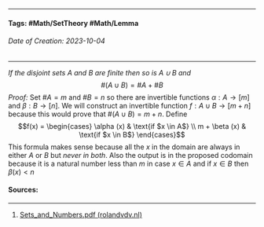 __________________________________________________________________________
#### **Tags:** #Math/SetTheory #Math/Lemma 
###### *Date of Creation: 2023-10-04*
__________________________________________________________________________

*If the disjoint sets $A$ and $B$ are finite then so is $A \cup B$ and* $$\#(A \cup B) = \# A + \# B$$
*Proof:* Set $\# A = m$ and $\# B = n$ so there are invertible functions $\alpha : A \rightarrow [m]$ and $\beta : B \rightarrow [n]$. We will construct an invertible function $f: A \cup B \rightarrow [m + n]$ because this would prove that $\#(A \cup B) = m + n$. Define $$f(x) = \begin{cases} \alpha (x) & \text{if $x \in A$} \\ m + \beta (x) & \text{if $x \in B$} \end{cases}$$
This formula makes sense because all the $x$ in the domain are always in either $A$ or $B$ but *never in both*. Also the output is in the proposed codomain because it is a natural number less than $m$ in case $x \in A$ and if $x \in B$ then $\beta (x) \lt n$   
#### Sources:
__________________________________________________________________________
1. [Sets_and_Numbers.pdf (rolandvdv.nl)](https://www.rolandvdv.nl/Sets_and_Numbers.pdf)